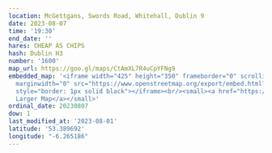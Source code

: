 ```yaml
---
location: McGettgans, Swords Road, Whitehall, Dublin 9
date: 2023-08-07
time: '19:30'
end_date: ''
hares: CHEAP AS CHIPS
hash: Dublin H3
number: '1600'
map_url: https://goo.gl/maps/CtAmXL7R4uCpYFNg9
embedded_map: '<iframe width="425" height="350" frameborder="0" scrolling="no" marginheight="0"
  marginwidth="0" src="https://www.openstreetmap.org/export/embed.html?bbox=-6.248342692852021%2C53.376987784165664%2C-6.2454378604888925%2C53.378352617283205&amp;layer=mapnik&amp;marker=53.377671006211486%2C-6.2468889355659485"
  style="border: 1px solid black"></iframe><br/><small><a href="https://www.openstreetmap.org/?mlat=53.37767&amp;mlon=-6.24689#map=19/53.37767/-6.24689">View
  Larger Map</a></small>'
ordinal_date: 20230807
dow: 1
last_modified_at: '2023-08-01'
latitude: '53.389692'
longitude: "-6.265186"
---
```


